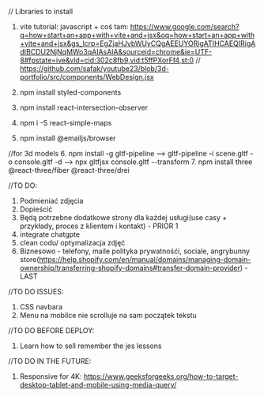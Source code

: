 // Libraries to install
1. vite tutorial: javascript + coś tam: https://www.google.com/search?q=how+start+an+app+with+vite+and+jsx&oq=how+start+an+app+with+vite+and+jsx&gs_lcrp=EgZjaHJvbWUyCQgAEEUYORigATIHCAEQIRigAdIBCDU2NjNqMWo3qAIAsAIA&sourceid=chrome&ie=UTF-8#fpstate=ive&vld=cid:302c8fb9,vid:t5ffPXorFf4,st:0  // https://github.com/safak/youtube23/blob/3d-portfolio/src/components/WebDesign.jsx

2. npm install styled-components
3. npm install react-intersection-observer

4. npm i -S react-simple-maps
5. npm install @emailjs/browser

//for 3d models
6. npm install -g gltf-pipeline --> gltf-pipeline -i scene.gltf -o console.gltf -d --> npx gltfjsx console.gltf --transform
7. npm install three @react-three/fiber @react-three/drei


//TO DO:
1. Podmieniać zdjęcia 
2. Dopieścić 
3. Będą potrzebne dodatkowe strony dla każdej usługi(use casy + przykłady, proces z klientem i kontakt) - PRIOR 1
5. integrate chatgpte
6. clean codu/ optymalizacja zdjęć
6. Biznesowo - telefony, maile polityka prywatnośći, sociale, angrybunny store(https://help.shopify.com/en/manual/domains/managing-domain-ownership/transferring-shopify-domains#transfer-domain-provider) - LAST

//TO DO ISSUES:
1. CSS navbara
2. Menu na mobilce nie scrolluje na sam początek tekstu 

//TO DO BEFORE DEPLOY:
1. Learn how to sell remember the jes lessons

//TO DO IN THE FUTURE:
1. Responsive for 4K: https://www.geeksforgeeks.org/how-to-target-desktop-tablet-and-mobile-using-media-query/

